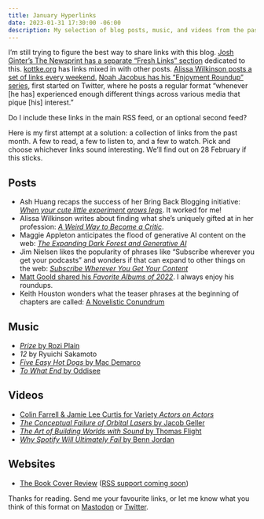 ```yaml
---
title: January Hyperlinks
date: 2023-01-31 17:30:00 -06:00
description: My selection of blog posts, music, and videos from the past month on the web.
---
```


I’m still trying to figure the best way to share links with this blog. [Josh Ginter’s The Newsprint has a separate “Fresh Links” section](https://thenewsprint.co/fresh-links/) dedicated to this. [kottke.org](https://kottke.org) has links mixed in with other posts. [Alissa Wilkinson posts a set of links every weekend.](https://wilkinson.substack.com/p/weekend-links-february-4) [Noah Jacobus has his “Enjoyment Roundup” series](https://noahjacob.us/words/roundup-002.html), first started on Twitter, where he posts a regular format “whenever [he has] experienced enough different things across various media that pique [his] interest.” 

Do I include these links in the main RSS feed, or an optional second feed?

Here is my first attempt at a solution: a collection of links from the past month. A few to read, a few to listen to, and a few to watch. Pick and choose whichever links sound interesting. We’ll find out on 28 February if this sticks.

## Posts

- Ash Huang recaps the success of her Bring Back Blogging initiative: [*When your cute little experiment grows legs*](https://notes.ashsmash.com/entries/bringbackblogsomg/). It worked for me!
- Alissa Wilkinson writes about finding what she’s uniquely gifted at in her profession: [*A Weird Way to Become a Critic*](https://wilkinson.substack.com/p/a-weird-way-to-become-a-critic).
- Maggie Appleton anticipates the flood of generative AI content on the web: [*The Expanding Dark Forest and Generative AI*](https://maggieappleton.com/ai-dark-forest)
- Jim Nielsen likes the popularity of phrases like “Subscribe wherever you get your podcasts” and wonders if that can expand to other things on the web: [*Subscribe Wherever You Get Your Content*](https://blog.jim-nielsen.com/2023/subscribe-wherever-you-get-your-content/)
- [Matt Goold shared his *Favorite Albums of 2022*](https://mattgoold.medium.com/favorite-albums-of-2022-57a93e977011?source=rss-2049b3d38919------2). I always enjoy his roundups.
- Keith Houston wonders what the teaser phrases at the beginning of chapters are called: [A Novelistic Conundrum](https://shadycharacters.co.uk/2023/01/miscellany-98-a-novelistic-conundrum/)

## Music
- [*Prize* by Rozi Plain](https://roziplain.bandcamp.com/album/prize)
- *12* by Ryuichi Sakamoto
- [*Five Easy Hot Dogs* by Mac Demarco](https://macdemarco.bandcamp.com/album/five-easy-hot-dogs)
- [*To What End* by Oddisee](https://oddisee.bandcamp.com/album/to-what-end)

## Videos
- [Colin Farrell & Jamie Lee Curtis for Variety *Actors on Actors*](https://youtu.be/enpn0GnmbUE)
- [*The Conceptual Failure of Orbital Lasers* by Jacob Geller](https://youtu.be/ntLc4hHWqHs)
- [*The Art of Building Worlds with Sound* by Thomas Flight](https://youtu.be/-v2pbKWIV_g)
- [*Why Spotify Will Ultimately Fail* by Benn Jordan](https://youtu.be/gDfNRWsMRsU)

## Websites 

- [The Book Cover Review](https://bookcoverreview.co.uk) ([RSS support coming soon](https://twitter.com/typeasimage/status/1614551662244384769))

Thanks for reading. Send me your favourite links, or let me know what you think of this format on [Mastodon](https://mastodon.social/@jondueck) or [Twitter](https://twitter.com/jondueck).